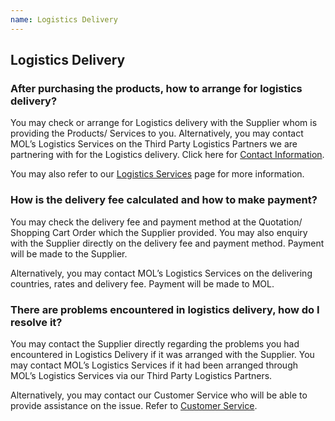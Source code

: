 ```yaml
---
name: Logistics Delivery
---
```


## Logistics Delivery

###  After purchasing the products, how to arrange for logistics delivery?

You may check or arrange for Logistics delivery with the Supplier whom is providing the Products/ Services to you. Alternatively, you may contact MOL’s Logistics Services on the Third Party Logistics Partners we are partnering with for the Logistics delivery. Click here for [Contact Information](https://aboutus.marineonline.com/docs/connect/contactus).

You may also refer to our [Logistics Services](https://www.marineonline.com/#/service-info/logistics) page for more information.

###  How is the delivery fee calculated and how to make payment?

You may check the delivery fee and payment method at the Quotation/ Shopping Cart Order which the Supplier provided. You may also enquiry with the Supplier directly on the delivery fee and payment method. Payment will be made to the Supplier. 

Alternatively, you may contact MOL’s Logistics Services on the delivering countries, rates and delivery fee. Payment will be made to MOL. 
  
###  There are problems encountered in logistics delivery, how do I resolve it?

You may contact the Supplier directly regarding the problems you had encountered in Logistics Delivery if it was arranged with the Supplier. You may contact MOL’s Logistics Services if it had been arranged through MOL’s Logistics Services via our Third Party Logistics Partners.

Alternatively, you may contact our Customer Service who will be able to provide assistance on the issue. Refer to [Customer Service](http://aboutus.marineonline.com/docs/connect/contactus).
